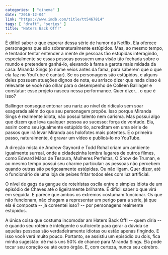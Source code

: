 ```yaml
---
categories: [ "cinema" ]
date: "2016-12-04"
link: "https://www.imdb.com/title/tt5467814"
tags: [ "draft", "series" ]
title: "Haters Back Off!"
---
```

É difícil saber o que esperar dessa série de humor da Netflix. Ela oferece personagens que são sobrenaturalmente estúpidos. Mas, ao mesmo tempo, é tentador tentar entender a mente de pessoas tão estúpidas interagindo, especialmente se essas pessoas possuem uma visão tão fechada sobre o mundo e pretendem ganhá-lo, elevando à fama a garota mais midada da casa: Miranda Sings (o nome veios antes da fama, para saberem que o que ela faz no YouTube é cantar). Se os personagens são estúpidos, e alguns deles possuem atuações dignos de nota, eu arrisco dizer que nada disso é relevante se você não olhar para o desempenho de Colleen Ballinger e constatar: esse projeto nasceu nessa performance. Quer dizer... o que é isso?

Ballinger consegue entonar seu nariz ao nível do ridículo sem soar exagerada além do que seu personagem propõe. Isso porque Miranda Sings é realmente idiota, não possui talento nem carisma. Mas possui algo que dizem que leva qualquer pessoa ao sucesso: força de vontade. Ela, assim como seu igualmente estúpido tio, acreditam em uma série de passos que irá levar Miranda aos holofotes mais potentes. E o primeiro passo, naturalmente, é gravar um vídeo e publicá-lo no YouTube.

A direção mista de Andrew Gaynord e Todd Rohal criam um ambiente igualmente surreal, onde a cidadezinha lembra lugares de outros filmes, como Edward Mãos de Tesoura, Mulheres Perfeitas, O Show de Truman, e ao mesmo tempo possui seu charme particular: as pessoas não percebem quando outras são perigosamente estúpidas. Ou não ligam. Quer dizer, até o funcionário de uma loja de peixes fritar todos eles com luz artificial.

O nível de gags da gangue de roteiristas oscila entre o simples idiota de um episódio de Chaves até o ligeiramente brilhante. É difícil saber o que virá em seguida. E parece que ambos os extremos costumam funcionar. Os que não funcionam, não chegam a representar um perigo para a série, já que ela é composta -- já comentei isso? -- por personagens realmente estúpidos.

A única coisa que costuma incomodar am Haters Back Off! -- quem diria -- é quando seu roteiro é inteligente o suficiente para gerar a dúvida se aquelas pessoas são verdadeiramente idiotas ou estão apenas fingindo. E isso você verá muito pouco. Portanto, se assistiu um episódio ou dois, fica minha sugestão: dê mais uns 50% de chance para Miranda Sings. Ela pode tocar seu coração ou até outro órgão. E, com certeza, nunca seu cérebro.

